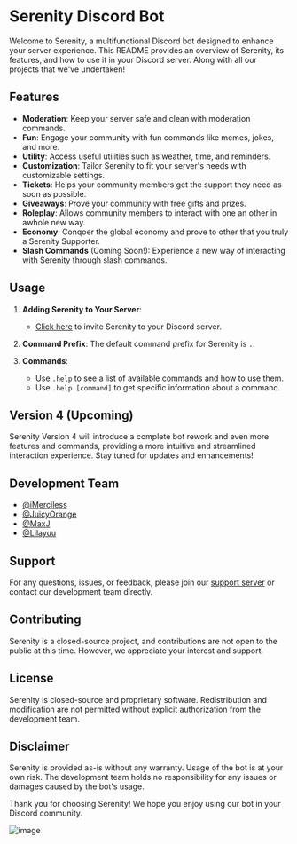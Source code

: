 # Serenity Discord Bot

Welcome to Serenity, a multifunctional Discord bot designed to enhance your server experience. This README provides an overview of Serenity, its features, and how to use it in your Discord server. Along with all our projects that we've undertaken!

## Features
- **Moderation**: Keep your server safe and clean with moderation commands.
- **Fun**: Engage your community with fun commands like memes, jokes, and more.
- **Utility**: Access useful utilities such as weather, time, and reminders.
- **Customization**: Tailor Serenity to fit your server's needs with customizable settings.
- **Tickets**: Helps your community members get the support they need as soon as possible.
- **Giveaways**: Prove your community with free gifts and prizes.
- **Roleplay**: Allows community members to interact with one an other in awhole new way.
- **Economy**: Conqoer the global economy and prove to other that you truly a Serenity Supporter.
- **Slash Commands** (Coming Soon!): Experience a new way of interacting with Serenity through slash commands.

## Usage
1. **Adding Serenity to Your Server**:
   - [Click here](https://discord.com/oauth2/authorize?client_id=1217168693327429845) to invite Serenity to your Discord server.
   
2. **Command Prefix**: The default command prefix for Serenity is `.`.

3. **Commands**:
   - Use `.help` to see a list of available commands and how to use them.
   - Use `.help [command]` to get specific information about a command.

## Version 4 (Upcoming)
Serenity Version 4 will introduce a complete bot rework and even more features and commands, providing a more intuitive and streamlined interaction experience. Stay tuned for updates and enhancements!

## Development Team
- [@iMerciless](https://github.com/iMercilessly)
- [@JuicyOrange](https://www.github.com/JuicyOrange0615)
- [@MaxJ](https://github.com/thealternatedev)
- [@Lilayuu](https://github.com/lilayuu)

## Support
For any questions, issues, or feedback, please join our [support server]([#](https://discord.gg/AKH5yUmJcz)) or contact our development team directly.

## Contributing
Serenity is a closed-source project, and contributions are not open to the public at this time. However, we appreciate your interest and support.

## License
Serenity is closed-source and proprietary software. Redistribution and modification are not permitted without explicit authorization from the development team.

## Disclaimer
Serenity is provided as-is without any warranty. Usage of the bot is at your own risk. The development team holds no responsibility for any issues or damages caused by the bot's usage.

Thank you for choosing Serenity! We hope you enjoy using our bot in your Discord community.

![image](https://github.com/user-attachments/assets/fbdb8f9c-abd9-4a48-9a8c-89d88707f664)
